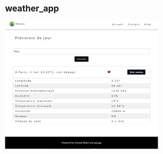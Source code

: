 # weather_app


![alt text](https://github.com/ArnaudBistel/weather_app/blob/master/img/weather_app_view.PNG)
